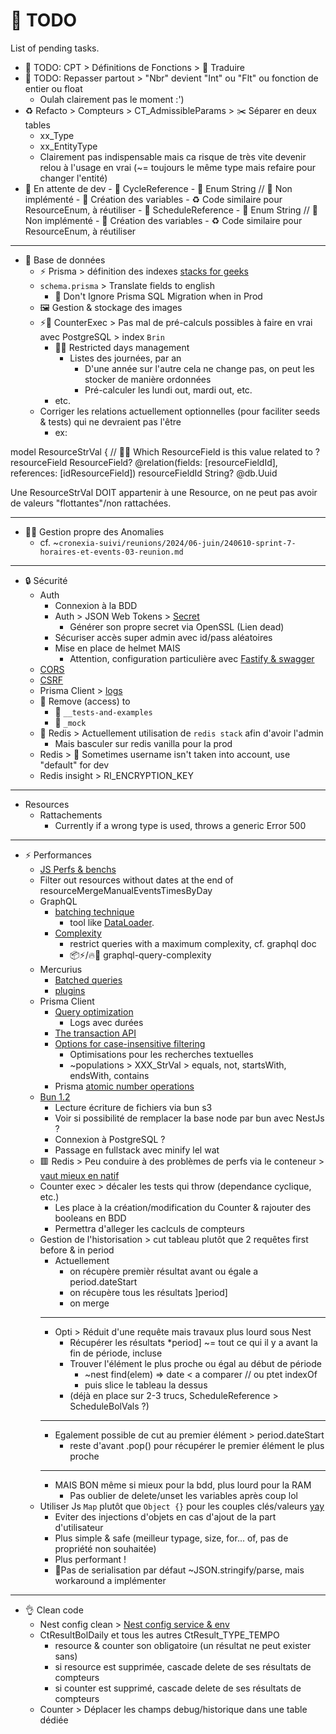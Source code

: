 # 🌱 TODO

List of pending tasks.

- 🌱 TODO: CPT > Définitions de Fonctions > 💬 Traduire
- 🌱 TODO: Repasser partout > "Nbr" devient "Int" ou "Flt" ou fonction de entier ou float
  - Oulah clairement pas le moment :')
- ♻️ Refacto > Compteurs > CT_AdmissibleParams > ✂️ Séparer en deux tables
    - xx_Type
    - xx_EntityType
    - Clairement pas indispensable mais ca risque de très vite devenir relou à l'usage en vrai (~= toujours le même type mais refaire pour changer l'entité)
- 🌱 En attente de dev
      - 🌱 CycleReference
        - 🌱 Enum String // 🌱 Non implémenté
          - 🌱 Création des variables
          - ♻️ Code similaire pour ResourceEnum, à réutiliser
      - 🌱 ScheduleReference
        - 🌱 Enum String // 🌱 Non implémenté
          - 🌱 Création des variables
          - ♻️ Code similaire pour ResourceEnum, à réutiliser

---

- 💾 Base de données
  - ⚡️ Prisma > définition des indexes [stacks for geeks](https://stackforgeeks.com/blog/how-to-achieve-modelspecific-type-inference-from-prisma-model-without-explicitly-passing-the-index-string-to-prismaclient-object#mastering-database-indexes-and-constraints-with-prisma-a-comprehensive-guide)
  - `schema.prisma` > Translate fields to english
    - 🙈 Don't Ignore Prisma SQL Migration when in Prod
  - 🖼️ Gestion & stockage des images
  - ⚡️🧠 CounterExec > Pas mal de pré-calculs possibles à faire en vrai avec PostgreSQL > index `Brin`
      - 🛑📅 Restricted days management
        - Listes des journées, par an
          - D'une année sur l'autre cela ne change pas, on peut les stocker de manière ordonnées
          - Pré-calculer les lundi out, mardi out, etc.
      - etc.
  - Corriger les relations actuellement optionnelles (pour faciliter seeds & tests) qui ne devraient pas l'être
    - ex:

model ResourceStrVal {
  // 📁🔧 Which ResourceField is this value related to ?
  resourceField   ResourceField? @relation(fields: [resourceFieldId], references: [idResourceField])
  resourceFieldId String?        @db.Uuid

Une ResourceStrVal DOIT appartenir à une Resource, on ne peut pas avoir de valeurs "flottantes"/non rattachées.

- ---
- 🕵️‍♂️ Gestion propre des Anomalies
  - cf. ~`cronexia-suivi/reunions/2024/06-juin/240610-sprint-7-horaires-et-events-03-reunion.md`
- ---
- 🔒️ Sécurité
  - Auth
    - Connexion à la BDD
    - Auth > JSON Web Tokens > [Secret](https://docs.nestjs.com/techniques/configuration)
      - Générer son propre secret via OpenSSL (Lien dead)
    - Sécuriser accès super admin avec id/pass aléatoires
    - Mise en place de helmet MAIS
      - Attention, configuration particulière avec [Fastify & swagger](https://docs.nestjs.com/openapi/introduction#bootstrap)
  - [CORS](https://docs.nestjs.com/security/cors)
  - [CSRF](https://docs.nestjs.com/security/csrf)
  - Prisma Client > [logs](https://www.prisma.io/docs/orm/prisma-client/observability-and-logging/logging)
  - 🛑 Remove (access) to
    - 📌 `__tests-and-examples`
    - 🤡 `_mock`
  - 🐳 Redis > Actuellement utilisation de `redis stack` afin d'avoir l'admin
    - Mais basculer sur redis vanilla pour la prod
  - Redis > 🐛 Sometimes username isn't taken into account, use "default" for dev
  - Redis insight > RI_ENCRYPTION_KEY
- ---
- Resources
  - Rattachements
    - Currently if a wrong type is used, throws a generic Error 500
- ---
- ⚡️ Performances
  - [JS Perfs & benchs](https://youtube.com/watch?v=_pWA4rbzvIg)
  - Filter out resources without dates at the end of resourceMergeManualEventsTimesByDay
  - GraphQL
    - [batching technique](https://graphql.org/learn/best-practices/#server-side-batching-caching)
      - tool like [DataLoader](https://github.com/graphql/dataloader).
    - [Complexity](https://docs.nestjs.com/graphql/complexity)
      - restrict queries with a maximum complexity, cf. graphql doc
      - 📦️⚡️/🔥🐛 graphql-query-complexity
  - Mercurius
    - [Batched queries](https://mercurius.dev/#/docs/batched-queries)
    - [plugins](https://mercurius.dev/#/docs/plugins)
  - Prisma Client
    - [Query optimization](https://www.prisma.io/docs/orm/prisma-client/queries/query-optimization-performance)
      - Logs avec durées
    - [The transaction API](https://www.prisma.io/docs/orm/prisma-client/queries/transactions#the-transaction-api)
    - [Options for case-insensitive filtering](https://www.prisma.io/docs/orm/prisma-client/queries/case-sensitivity#options-for-case-insensitive-filtering)
      - Optimisations pour les recherches textuelles
      - ~populations > XXX_StrVal > equals, not, startsWith, endsWith, contains
    - Prisma [atomic number operations](https://www.prisma.io/docs/orm/reference/prisma-client-reference#atomic-number-operations)
  - [Bun 1.2](https://www.youtube.com/watch?v=uSzffuqfJQk)
    - Lecture écriture de fichiers via bun s3
    - Voir si possibilité de remplacer la base node par bun avec NestJs ?
    - Connexion à PostgreSQL ?
    - Passage en fullstack avec minify lel wat
  - 🟥 Redis > Peu conduire à des problèmes de perfs via le conteneur > [vaut mieux en natif](https://stackoverflow.com/questions/75359027/why-does-redis-run-slower-in-docker-than-it-does-natively)
  - Counter exec > décaler les tests qui throw (dependance cyclique, etc.)
    - Les place à la création/modification du Counter & rajouter des booleans en BDD
    - Permettra d'alleger les caclculs de compteurs
  - Gestion de l'historisation > cut tableau plutôt que 2 requêtes first before & in period
    - Actuellement
      - on récupère premièr résultat avant ou égale a period.dateStart
      - on récupère tous les résultats ]period]
      - on merge
    - ---
    - Opti > Réduit d'une requête mais travaux plus lourd sous Nest
      - Récupérer les résultats *period] ~= tout ce qui il y a avant la fin de période, incluse
      - Trouver l'élément le plus proche ou égal au début de période
        - ~nest find(elem) => date < a comparer // ou ptet indexOf
        - puis slice le tableau la dessus
      - (déjà en place sur 2-3 trucs, ScheduleReference > ScheduleBolVals ?)
    - ---
    - Egalement possible de cut au premier élément > period.dateStart
      - reste d'avant .pop() pour récupérer le premier élément le plus proche
    - ---
    - MAIS BON même si mieux pour la bdd, plus lourd pour la RAM
      - Pas oublier de delete/unset les variables après coup lol
  - Utiliser Js `Map` plutôt que `Object {}` pour les couples clés/valeurs [yay](https://developer.mozilla.org/en-US/docs/Web/JavaScript/Reference/Global_Objects/Map)
    - Eviter des injections d'objets en cas d'ajout de la part d'utilisateur
    - Plus simple & safe (meilleur typage, size, for... of, pas de propriété non souhaitée)
    - Plus performant !
    - 🚨Pas de serialisation par défaut ~JSON.stringify/parse, mais workaround a implémenter
- ---
- 👌 Clean code
  - Nest config clean > [Nest config service & env](https://docs.nestjs.com/techniques/configuration)
  - CtResultBolDaily et tous les autres CtResult_TYPE_TEMPO
    - resource & counter son obligatoire (un résultat ne peut exister sans)
    - si resource est supprimée, cascade delete de ses résultats de compteurs
    - si counter est supprimé, cascade delete de ses résultats de compteurs
  - Counter > Déplacer les champs debug/historique dans une table dédiée
